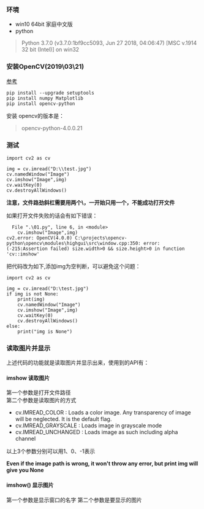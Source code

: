 ###  环境
* win10 64bit 家庭中文版
* python 
> Python 3.7.0 (v3.7.0:1bf9cc5093, Jun 27 2018, 04:06:47) [MSC v.1914 32 bit (Intel)] on win32



### 安装OpenCV(2019\03\21)
[参考](https://www.cnblogs.com/lclblack/p/6377710.html)
```
pip install --upgrade setuptools
pip install numpy Matplotlib
pip install opencv-python
```

安装 opencv的版本是：
> opencv-python-4.0.0.21


### 测试
```
import cv2 as cv

img = cv.imread("D:\\test.jpg")
cv.namedWindow("Image")
cv.imshow("Image",img)
cv.waitKey(0)
cv.destroyAllWindows()
```

**注意，文件路劲斜杠需要用两个\\，一开始只用一个，不能成功打开文件**

如果打开文件失败的话会有如下错误：
```
  File ".\01.py", line 6, in <module>
    cv.imshow("Image",img)
cv2.error: OpenCV(4.0.0) C:\projects\opencv-python\opencv\modules\highgui\src\window.cpp:350: error: (-215:Assertion failed) size.width>0 && size.height>0 in function 'cv::imshow'
```
把代码改为如下,添加img为空判断，可以避免这个问题：
```
import cv2 as cv

img = cv.imread("D:\test.jpg")
if img is not None:
    print(img)
    cv.namedWindow("Image")
    cv.imshow("Image",img)
    cv.waitKey(0)
    cv.destroyAllWindows()
else:
    print("img is None")
```


### 读取图片并显示
上述代码的功能就是读取图片并显示出来，使用到的API有：
#### imshow 读取图片                 
第一个参数是打开文件路径                     
第二个参数是读取图片的方式                
* cv.IMREAD_COLOR : Loads a color image. Any transparency of image will be neglected. It is the default flag.                                       
* cv.IMREAD_GRAYSCALE : Loads image in grayscale mode                  
* cv.IMREAD_UNCHANGED : Loads image as such including alpha channel   

以上3个参数分别可以用1、0、-1表示                         

**Even if the image path is wrong, it won't throw any error, but print img will give you None**

#### imshow() 显示图片
第一个参数是显示窗口的名字
第二个参数是要显示的图片